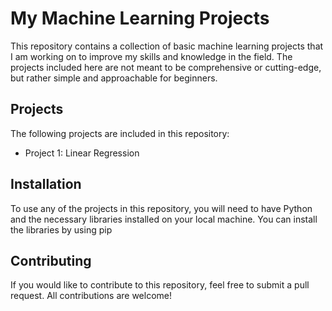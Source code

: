 # My Machine Learning Projects

This repository contains a collection of basic machine learning projects that I am working on to improve my skills and knowledge in the field. The projects included here are not meant to be comprehensive or cutting-edge, but rather simple and approachable for beginners.

## Projects

The following projects are included in this repository:

- Project 1: Linear Regression
 

## Installation

To use any of the projects in this repository, you will need to have Python and the necessary libraries installed on your local machine. You can install the libraries by using pip


## Contributing

If you would like to contribute to this repository, feel free to submit a pull request. All contributions are welcome!

